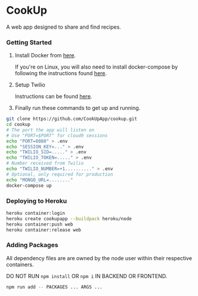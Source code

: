 # CookUp
A web app designed to share and find recipes.
### Getting Started
1. Install Docker from [here](https://docs.docker.com/get-docker/).

    If you're on Linux, you will also need to install docker-compose by following the instructions found [here](https://docs.docker.com/compose/install/#install-compose-on-linux-systems).

2. Setup Twilio

    Instructions can be found [here](https://www.twilio.com/docs/sms/quickstart/node#sign-up-for-twilio-and-get-a-twilio-phone-number).

3. Finally run these commands to get up and running.

```bash
git clone https://github.com/CookUpApp/cookup.git
cd cookup
# The port the app will listen on
# Use "PORT=$PORT" for cloud9 sessions
echo "PORT=8080" > .env
echo "SESSION_KEY=..." > .env
echo "TWILIO_SID=....." > .env
echo "TWILIO_TOKEN=....." > .env
# Number received from Twilio
echo "TWILIO_NUMBER=+1.........." > .env
# Optional, only required for production
echo "MONGO_URL=........"
docker-compose up
```

### Deploying to Heroku
```bash
heroku container:login
heroku create cookupapp --buildpack heroku/node
heroku container:push web
heroku container:release web
```

### Adding Packages
All dependency files are are owned by the node user within their respective containers.

DO NOT RUN `npm install` OR `npm i` IN BACKEND OR FRONTEND.
```bash
npm run add -- PACKAGES ... ARGS ...
```
